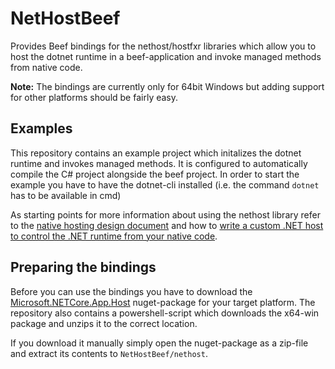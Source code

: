 # NetHostBeef

Provides Beef bindings for the nethost/hostfxr libraries which allow you to host the dotnet runtime in a beef-application and invoke managed methods from native code.

**Note:** The bindings are currently only for 64bit Windows but adding support for other platforms should be fairly easy.

## Examples
This repository contains an example project which initalizes the dotnet runtime and invokes managed methods. It is configured to automatically compile the C# project alongside the beef project. In order to start the example you have to have the dotnet-cli installed (i.e. the command `dotnet` has to be available in cmd)

As starting points for more information about using the nethost library refer to the [native hosting design document](https://github.com/dotnet/runtime/blob/main/docs/design/features/native-hosting.md) and how to [write a custom .NET host to control the .NET runtime from your native code](https://docs.microsoft.com/en-us/dotnet/core/tutorials/netcore-hosting).

## Preparing the bindings
Before you can use the bindings you have to download the [Microsoft.NETCore.App.Host](https://www.nuget.org/packages/Microsoft.NETCore.App.Host.win-x64) nuget-package for your target platform. The repository also contains a powershell-script which downloads the x64-win package and unzips it to the correct location.

If you download it manually simply open the nuget-package as a zip-file and extract its contents to `NetHostBeef/nethost`.
